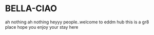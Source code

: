 # BELLA-CIAO
ah nothing
ah nothing heyyy people..welcome to eddm hub 
this is a gr8 place hope you enjoy your stay here
